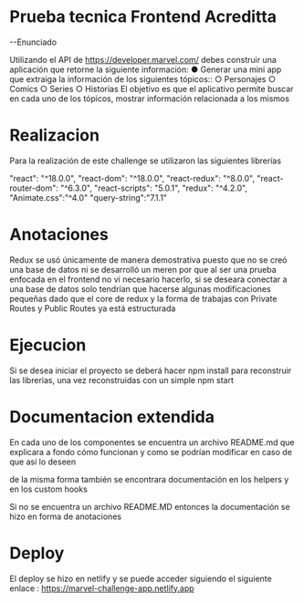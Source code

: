 # Prueba tecnica Frontend Acreditta

--Enunciado

Utilizando el API de https://developer.marvel.com/ debes construir una aplicación que retorne
la siguiente información:
● Generar una mini app que extraiga la información de los siguientes tópicos::
    ○ Personajes
    ○ Comics
    ○ Series
    ○ Historias
El objetivo es que el aplicativo permite buscar en cada uno de los tópicos, mostrar información
relacionada a los mismos

# Realizacion

Para la realización de este challenge se utilizaron las siguientes librerías


"react": "^18.0.0",
"react-dom": "^18.0.0",
"react-redux": "^8.0.0",
"react-router-dom": "^6.3.0",
"react-scripts": "5.0.1",
"redux": "^4.2.0",
"Animate.css":"^4.0"
"query-string":"7.1.1"

# Anotaciones

Redux se usó únicamente de manera demostrativa puesto que no se creó una base de datos ni se desarrolló un meren por que al ser una prueba enfocada en el frontend no vi necesario hacerlo, si se deseara conectar a una base de datos solo tendrían que hacerse algunas modificaciones pequeñas dado que el core de redux y la forma de trabajas con Private Routes y Public Routes ya está estructurada

# Ejecucion

Si se desea iniciar el proyecto se deberá hacer npm install para reconstruir las librerias, una vez reconstruidas con un simple npm start

# Documentacion extendida

En cada uno de los componentes se encuentra un archivo README.md que explicara a fondo cómo funcionan y como se podrían modificar en caso de que así lo deseen

de la misma forma también se encontrara documentación en los helpers y en los custom hooks

Si no se encuentra un archivo README.MD entonces la documentación se hizo en forma de anotaciones

# Deploy

El deploy se hizo en netlify y se puede acceder siguiendo el siguiente enlace : https://marvel-challenge-app.netlify.app
